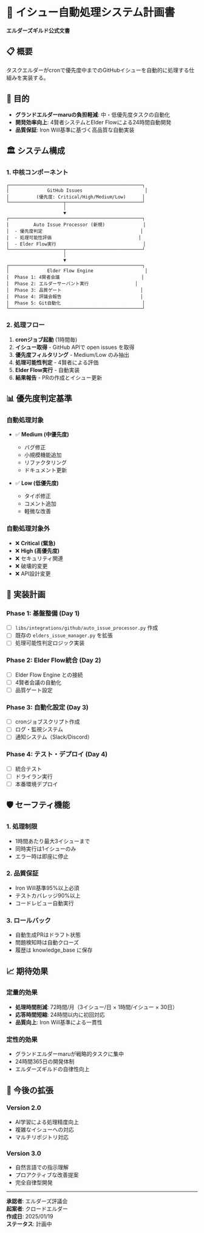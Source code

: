 # 🤖 イシュー自動処理システム計画書
**エルダーズギルド公式文書**

## 📋 概要
タスクエルダーがcronで優先度中までのGitHubイシューを自動的に処理する仕組みを実装する。

## 🎯 目的
- **グランドエルダーmaruの負担軽減**: 中・低優先度タスクの自動化
- **開発効率向上**: 4賢者システムとElder Flowによる24時間自動開発
- **品質保証**: Iron Will基準に基づく高品質な自動実装

## 🏛️ システム構成

### 1. **中核コンポーネント**
```
┌─────────────────────────────────────────────────┐
│              GitHub Issues                       │
│          (優先度: Critical/High/Medium/Low)      │
└────────────────────┬────────────────────────────┘
                     │
                     ▼
┌─────────────────────────────────────────────────┐
│         Auto Issue Processor (新規)              │
│  - 優先度判定                                    │
│  - 処理可能性評価                                │
│  - Elder Flow実行                                │
└────────────────────┬────────────────────────────┘
                     │
                     ▼
┌─────────────────────────────────────────────────┐
│              Elder Flow Engine                   │
│  Phase 1: 4賢者会議                              │
│  Phase 2: エルダーサーバント実行                 │
│  Phase 3: 品質ゲート                             │
│  Phase 4: 評議会報告                             │
│  Phase 5: Git自動化                              │
└─────────────────────────────────────────────────┘
```

### 2. **処理フロー**
1. **cronジョブ起動** (1時間毎)
2. **イシュー取得** - GitHub APIで open issues を取得
3. **優先度フィルタリング** - Medium/Low のみ抽出
4. **処理可能性判定** - 4賢者による評価
5. **Elder Flow実行** - 自動実装
6. **結果報告** - PRの作成とイシュー更新

## 📊 優先度判定基準

### 自動処理対象
- ✅ **Medium (中優先度)**
  - バグ修正
  - 小規模機能追加
  - リファクタリング
  - ドキュメント更新
  
- ✅ **Low (低優先度)**
  - タイポ修正
  - コメント追加
  - 軽微な改善

### 自動処理対象外
- ❌ **Critical (緊急)**
- ❌ **High (高優先度)**
- ❌ セキュリティ関連
- ❌ 破壊的変更
- ❌ API設計変更

## 🔧 実装計画

### Phase 1: 基盤整備 (Day 1)
- [ ] `libs/integrations/github/auto_issue_processor.py` 作成
- [ ] 既存の `elders_issue_manager.py` を拡張
- [ ] 処理可能性判定ロジック実装

### Phase 2: Elder Flow統合 (Day 2)
- [ ] Elder Flow Engine との接続
- [ ] 4賢者会議の自動化
- [ ] 品質ゲート設定

### Phase 3: 自動化設定 (Day 3)
- [ ] cronジョブスクリプト作成
- [ ] ログ・監視システム
- [ ] 通知システム（Slack/Discord）

### Phase 4: テスト・デプロイ (Day 4)
- [ ] 統合テスト
- [ ] ドライラン実行
- [ ] 本番環境デプロイ

## 🛡️ セーフティ機能

### 1. **処理制限**
- 1時間あたり最大3イシューまで
- 同時実行は1イシューのみ
- エラー時は即座に停止

### 2. **品質保証**
- Iron Will基準95%以上必須
- テストカバレッジ90%以上
- コードレビュー自動実行

### 3. **ロールバック**
- 自動生成PRはドラフト状態
- 問題検知時は自動クローズ
- 履歴は knowledge_base に保存

## 📈 期待効果

### 定量的効果
- **処理時間削減**: 72時間/月（3イシュー/日 × 1時間/イシュー × 30日）
- **応答時間短縮**: 24時間以内に初回対応
- **品質向上**: Iron Will基準による一貫性

### 定性的効果
- グランドエルダーmaruが戦略的タスクに集中
- 24時間365日の開発体制
- エルダーズギルドの自律性向上

## 🚀 今後の拡張

### Version 2.0
- AI学習による処理精度向上
- 複雑なイシューへの対応
- マルチリポジトリ対応

### Version 3.0
- 自然言語での指示理解
- プロアクティブな改善提案
- 完全自律型開発

---
**承認者**: エルダーズ評議会  
**起案者**: クロードエルダー  
**作成日**: 2025/01/19  
**ステータス**: 計画中